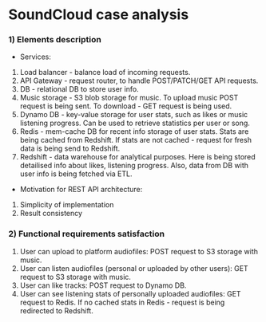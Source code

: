 # SoundCloud case analysis

### 1) Elements description

- Services:

1. Load balancer - balance load of incoming requests.
2. API Gateway - request router, to handle POST/PATCH/GET API requests.
3. DB - relational DB to store user info.
4. Music storage - S3 blob storage for music. To upload music POST request is being sent. To download - GET request is being used.
5. Dynamo DB - key-value storage for user stats, such as likes or music listening progress. Can be used to retrieve statistics per user or song.
6. Redis - mem-cache DB for recent info storage of user stats. Stats are being cached from Redshift. If stats are not cached - request for fresh data is being send to Redshift.
7. Redshift - data warehouse for analytical purposes. Here is being stored detailised info about likes, listening progress. Also, data from DB with user info is being fetched via ETL.

- Motivation for REST API architecture:

1. Simplicity of implementation
2. Result consistency

### 2) Functional requirements satisfaction

1. User can upload to platform audiofiles: POST request to S3 storage with music.
2. User can listen audiofiles (personal or uploaded by other users): GET request to S3 storage with music.
3. User can like tracks: POST request to Dynamo DB.
4. User can see listening stats of personally uploaded audiofiles: GET request to Redis. If no cached stats in Redis - request is being redirected to Redshift.
